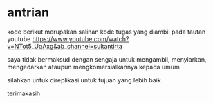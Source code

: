 # antrian

kode berikut merupakan salinan kode tugas yang diambil pada tautan youtube https://www.youtube.com/watch?v=NTot5_UqAxg&ab_channel=sultantirta

saya tidak bermaksud dengan sengaja untuk mengambil, menyiarkan, mengedarkan ataupun mengkomersialkannya kepada umum

silahkan untuk direplikasi untuk tujuan yang lebih baik

terimakasih
